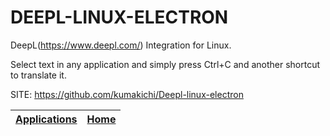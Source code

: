 # DEEPL-LINUX-ELECTRON

 DeepL(https://www.deepl.com/) Integration for Linux.
 
 Select text in any application and simply press Ctrl+C and another 
 shortcut to translate it.

 SITE: https://github.com/kumakichi/Deepl-linux-electron

 | [Applications](https://portable-linux-apps.github.io/apps.html) | [Home](https://portable-linux-apps.github.io)
 | --- | --- |
